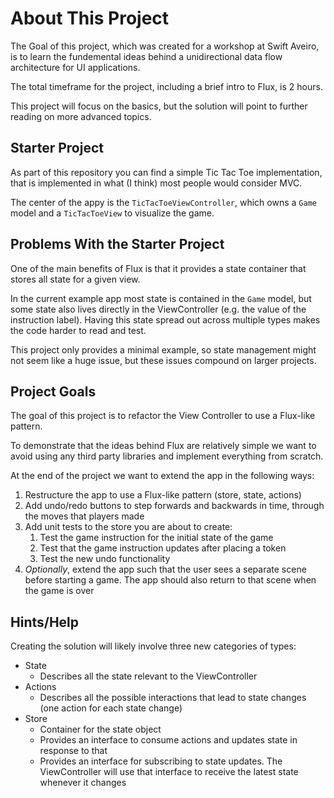 # About This Project

The Goal of this project, which was created for a workshop at Swift Aveiro, is to learn the fundemental ideas behind a unidirectional data flow architecture for UI applications.

The total timeframe for the project, including a brief intro to Flux, is 2 hours.

This project will focus on the basics, but the solution will point to further reading on more advanced topics.

## Starter Project

As part of this repository you can find a simple Tic Tac Toe implementation, that is implemented in what (I think) most people would consider MVC.

The center of the appy is the `TicTacToeViewController`, which owns a `Game` model and a `TicTacToeView` to visualize the game.

## Problems With the Starter Project

One of the main benefits of Flux is that it provides a state container that stores all state for a given view. 

In the current example app most state is contained in the `Game` model, but some state also lives directly in the ViewController (e.g. the value of the instruction label). Having this state spread out across multiple types makes the code harder to read and test. 

This project only provides a minimal example, so state management might not seem like a huge issue, but these issues compound on larger projects.

## Project Goals

The goal of this project is to refactor the View Controller to use a Flux-like pattern. 

To demonstrate that the ideas behind Flux are relatively simple we want to avoid using any third party libraries and implement everything from scratch.

At the end of the project we want to extend the app in the following ways:

1. Restructure the app to use a Flux-like pattern (store, state, actions)
2. Add undo/redo buttons to step forwards and backwards in time, through the moves that players made
3. Add unit tests to the store you are about to create:
   1. Test the game instruction for the initial state of the game
   2. Test that the game instruction updates after placing a token
   3. Test the new undo functionality 
4. *Optionally*, extend the app such that the user sees a separate scene before starting a game. The app should also return to that scene when the game is over

## Hints/Help

Creating the solution will likely involve three new categories of types:

- State
  - Describes all the state relevant to the ViewController
- Actions
  - Describes all the possible interactions that lead to state changes (one action for each state change)
- Store
  - Container for the state object
  - Provides an interface to consume actions and updates state in response to that
  - Provides an interface for subscribing to state updates. The ViewController will use that interface to receive the latest state whenever it changes
